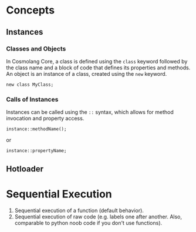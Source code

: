 # Concepts

## Instances

### Classes and Objects

In Cosmolang Core, a class is defined using the `class` keyword followed by the class name and a block of code that defines its properties and methods. An object is an instance of a class, created using the `new` keyword.

```cosmolang
new class MyClass;
```

### Calls of Instances
Instances can be called using the `::` syntax, which allows for method invocation and property access.

```cosmolang
instance::methodName();
```
or
```cosmolang
instance::propertyName;
```

## Hotloader


# Sequential Execution

1. Sequential execution of a function (default behavior).
2. Sequential execution of raw code (e.g. labels one after another. Also, comparable to python noob code if you don't use functions).
